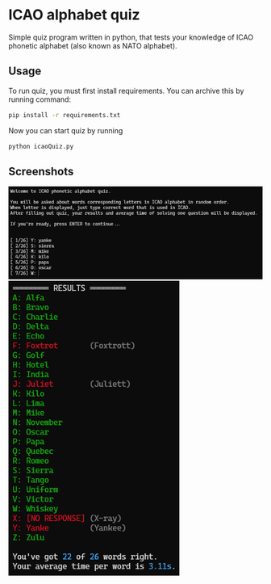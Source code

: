 # ICAO alphabet quiz

Simple quiz program written in python, that tests your knowledge of ICAO phonetic alphabet (also known as NATO alphabet).

## Usage

To run quiz, you must first install requirements. You can archive this by running command:

```sh
pip install -r requirements.txt
```

Now you can start quiz by running

```sh
python icaoQuiz.py
```

## Screenshots

![](screenshots/1.png)
![](screenshots/2.png)
